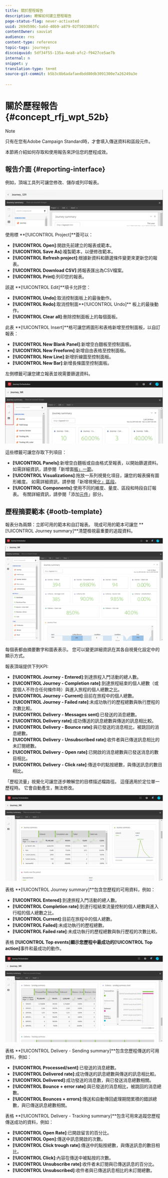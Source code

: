 ```yaml
---
title: 關於歷程報告
description: 瞭解如何建立歷程報告
page-status-flag: never-activated
uuid: 269d590c-5a6d-40b9-a879-02f5033863fc
contentOwner: sauviat
audience: rns
content-type: reference
topic-tags: journeys
discoiquuid: 5df34f55-135a-4ea8-afc2-f9427ce5ae7b
internal: n
snippet: y
translation-type: tm+mt
source-git-commit: b5b3c8b6adafaedbdd80db3091300e7a26249a3e

---
```



# 關於歷程報告 {#concept_rfj_wpt_52b}

>[!NOTE]
>
>只有在您有Adobe Campaign Standard時，才會填入傳送資料和區段元件。

本節將介紹如何存取和使用報告來評估您的歷程成效。

## 報告介面 {#reporting-interface}

例如，頂端工具列可讓您修改、儲存或列印報表。

![](../assets/dynamic_report_toolbar.png)

使用標 **[!UICONTROL Project]**簽可以：

* **[!UICONTROL Open]**:開啟先前建立的報表或範本。
* **[!UICONTROL Save As]**:複製範本，以便修改範本。
* **[!UICONTROL Refresh project]**:根據新資料和篩選條件變更來更新您的報表。
* **[!UICONTROL Download CSV]**:將報表匯出為CSV檔案。
* **[!UICONTROL Print]**:列印您的報表。

該選 **[!UICONTROL Edit]**項卡允許您：

* **[!UICONTROL Undo]**:取消控制面板上的最後動作。
* **[!UICONTROL Redo]**:取消控制面**[!UICONTROL Undo]** 板上的最後動作。
* **[!UICONTROL Clear all]**:刪除控制面板上的每個面板。

此表 **[!UICONTROL Insert]**格可讓您將圖形和表格新增至控制面板，以自訂報表：

* **[!UICONTROL New Blank Panel]**:新增空白麵板至控制面板。
* **[!UICONTROL New Freeform]**:新增自由表格至控制面板。
* **[!UICONTROL New Line]**:新增折線圖至控制面板。
* **[!UICONTROL New Bar]**:新增長條圖至控制面板。

左側標籤可讓您建立報表並視需要篩選資料。

![](../assets/dynamic_report_interface.png)

這些標籤可讓您存取下列項目：

* **[!UICONTROL Panels]**:新增空白麵板或自由格式至報表，以開始篩選資料。 如需詳細資訊，請參閱「新增面[板」一節](../reporting/creating-your-journey-reports.md#adding-panels)。
* **[!UICONTROL Visualizations]**:拖放一系列視覺化項目，讓您的報表擁有圖形維度。 如需詳細資訊，請參閱「新增視覺[化」區段](../reporting/creating-your-journey-reports.md#adding-visualizations)。
* **[!UICONTROL Components]**:使用不同的維度、量度、區段和時段自訂報表。 有關詳細資訊，請參閱「添加[元件](../reporting/creating-your-journey-reports.md#adding-components)」部分。

## 歷程摘要範本 {#ootb-template}

報表分為兩類：立即可用的範本和自訂報表。
現成可用的範本可讓您 **[!UICONTROL Journey summary]**清楚檢視最重要的追蹤資料。

![](../assets/dynamic_report_journey_8.png)

每個表都由摘要數字和圖表表示。 您可以變更詳細資訊在其各自視覺化設定中的顯示方式。

報表頂端提供下列KPI:

* **[!UICONTROL Journey - Entered]**:到達旅程入門活動的總人數。
* **[!UICONTROL Journey - Completion rate]**:到達旅程結束的個人總數（或當個人不符合任何條件時）與進入旅程的個人總數之比。
* **[!UICONTROL Journey - Current]**:目前在旅程中的個人總數。
* **[!UICONTROL Journey - Failed rate]**:未成功執行的歷程總數與執行歷程的次數比較。
* **[!UICONTROL Delivery - Messages sent]**:已發送的消息總數。
* **[!UICONTROL Delivery rate]**:成功傳送的訊息總數與傳送的訊息相比較。
* **[!UICONTROL Delivery - Bounce rate]**:與已發送的消息相比，被跳回的消息總數。
* **[!UICONTROL Delivery - Unsubscribed rate]**:收件者與已傳送訊息相比的未訂閱總數。
* **[!UICONTROL Delivery - Open rate]**:已開啟的消息總數與已發送消息的數目相比。
* **[!UICONTROL Delivery - Click rate]**:傳送中的點按總數，與傳送訊息的數目相比。

「歷程流量」視覺化可讓您逐步瞭解您的目標描述檔路徑。 這僅適用於定位單一歷程時。 它會自動產生，無法修改。

![](../assets/dynamic_report_journey_10.png)

表格 **[!UICONTROL Journey summary]**包含您歷程的可用資料，例如：

* **[!UICONTROL Entered]**:到達旅程入門活動的總人數。
* **[!UICONTROL Completion rate]**:到達行程結束流量控制的個人總數與進入行程的個人總數之比。
* **[!UICONTROL Current]**:目前在旅程中的個人總數。
* **[!UICONTROL Failed]**:未成功執行的歷程總數。
* **[!UICONTROL Failed rate]**:未成功執行的歷程總數與執行歷程的次數比較。

表格 **[!UICONTROL Top events]**顯示您歷程中最成功的**[!UICONTROL Top action]**&#x200B;事件和最成功的動作。

![](../assets/dynamic_report_journey_11.png)

表格 **[!UICONTROL Delivery - Sending summary]**包含您歷程傳送的可用資料，例如：

* **[!UICONTROL Processed/sent]**:已發送的消息總數。
* **[!UICONTROL Delivered rate]**:成功傳送的訊息總數與傳送的訊息相比較。
* **[!UICONTROL Delivered]**:成功發送的消息數，與已發送消息總數相關。
* **[!UICONTROL Bounce + error rate]**:與已發送的消息相比，被跳回的消息總數。
* **[!UICONTROL Bounces + errors]**:傳送和自動傳回處理期間累積的錯誤總數，與已傳送訊息總數相關。

表格 **[!UICONTROL Delivery - Tracking summary]**包含可用來追蹤您歷程傳送成功的資料，例如：

* **[!UICONTROL Open Rate]**:已開啟留言的百分比。
* **[!UICONTROL Open]**:傳送中訊息開啟的次數。
* **[!UICONTROL Click trough rate]**:傳送中的點按總數，與傳送訊息的數目相比。
* **[!UICONTROL Click]**:內容在傳送中被點按的次數。
* **[!UICONTROL Unsubscribe rate]**:收件者未訂閱與已傳送訊息的百分比。
* **[!UICONTROL Unsubscribed]**:收件者與已傳送訊息相比的未訂閱總數。
